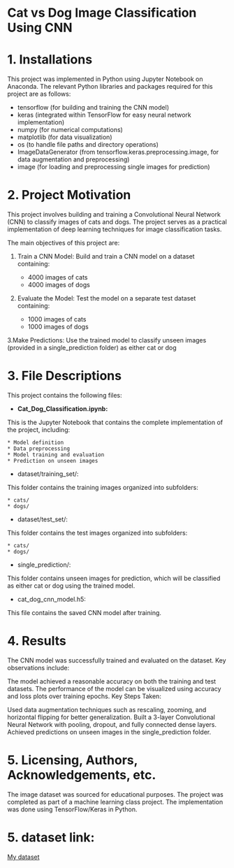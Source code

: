 # Cat vs Dog Image Classification Using CNN
# 1. Installations
This project was implemented in Python using Jupyter Notebook on Anaconda. The relevant Python libraries and packages required for this project are as follows:

* tensorflow (for building and training the CNN model)
* keras (integrated within TensorFlow for easy neural network implementation)
* numpy (for numerical computations)
* matplotlib (for data visualization)
* os (to handle file paths and directory operations)
* ImageDataGenerator (from tensorflow.keras.preprocessing.image, for data augmentation and preprocessing)
* image (for loading and preprocessing single images for prediction)

# 2. Project Motivation
This project involves building and training a Convolutional Neural Network (CNN) to classify images of cats and dogs. The project serves as a practical implementation of deep learning techniques for image classification tasks.

The main objectives of this project are:

1. Train a CNN Model: Build and train a CNN model on a dataset containing:
    * 4000 images of cats
    * 4000 images of dogs
  
2. Evaluate the Model: Test the model on a separate test dataset containing:
   * 1000 images of cats
   * 1000 images of dogs

3.Make Predictions: Use the trained model to classify unseen images (provided in a single_prediction folder) as either cat or dog 


# 3. File Descriptions
This project contains the following files:


* **Cat_Dog_Classification.ipynb:**
  
This is the Jupyter Notebook that contains the complete implementation of the project, including:

    * Model definition
    * Data preprocessing
    * Model training and evaluation
    * Prediction on unseen images
* dataset/training_set/:
  
This folder contains the training images organized into subfolders:

    * cats/
    * dogs/
* dataset/test_set/:
  
This folder contains the test images organized into subfolders:

    * cats/
    * dogs/
* single_prediction/:
  
This folder contains unseen images for prediction, which will be classified as either cat or dog using the trained model.

* cat_dog_cnn_model.h5:
  
This file contains the saved CNN model after training.

# 4. Results
The CNN model was successfully trained and evaluated on the dataset. Key observations include:

The model achieved a reasonable accuracy on both the training and test datasets.
The performance of the model can be visualized using accuracy and loss plots over training epochs.
Key Steps Taken:

Used data augmentation techniques such as rescaling, zooming, and horizontal flipping for better generalization.
Built a 3-layer Convolutional Neural Network with pooling, dropout, and fully connected dense layers.
Achieved predictions on unseen images in the single_prediction folder.
# 5. Licensing, Authors, Acknowledgements, etc.
The image dataset was sourced for educational purposes.
The project was completed as part of a machine learning class project.
The implementation was done using TensorFlow/Keras in Python.

# 5. dataset link:  
[My dataset](https://drive.google.com/file/d/1SMC4obcZ7D3iH7BRVwyFRV3Rj_gvv4n7/view?usp=drive_link)
